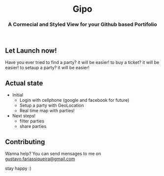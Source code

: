 <h1 align="center">
  Gipo
</h3>

<h3 align="center">
  A Cormecial and Styled View for your Github based Portifolio
</h3>

<br>

## Let Launch now!

Have you ever tried to find a party? it will be easier!
                    to buy a ticket? it will be easier!
                    to setaup a party? it will be easier!
                    
## Actual state

* Initial
  * Login with cellphone (google and facebook for future)
  * Setup a party with GeoLocation
  * Real time map with parties!
* Next steps!
  * filter parties
  * share parties
  
## Contributing

Wanna help? You can send mensages to me on gustavo.fariassiqueira@gmail.com

stay happy :)

